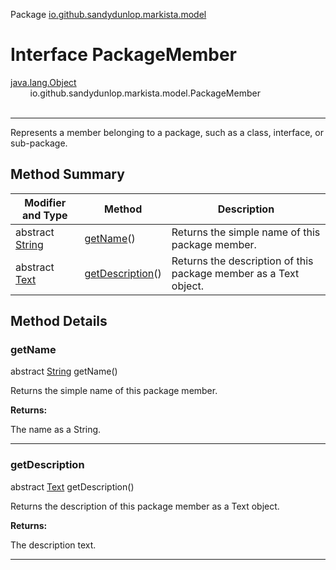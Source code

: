 Package [io.github.sandydunlop.markista.model](index.md)

# Interface PackageMember
[java.lang.Object](https://docs.oracle.com/en/java/javase/24/docs/api/java.base/java/lang/Object.html)<br/>
        io.github.sandydunlop.markista.model.PackageMember<br/>
<br/>

----

Represents a member belonging to a package, such as a class, interface, or sub-package.


## Method Summary

| Modifier and Type                                                                                     | Method                              | Description                                                      |
|-------------------------------------------------------------------------------------------------------|-------------------------------------|------------------------------------------------------------------|
| abstract [String](https://docs.oracle.com/en/java/javase/24/docs/api/java.base/java/lang/String.html) | [getName](#getname)()               | Returns the simple name of this package member.                  |
| abstract [Text](Text.md)                                                                              | [getDescription](#getdescription)() | Returns the description of this package member as a Text object. |

## Method Details

### getName

abstract [String](https://docs.oracle.com/en/java/javase/24/docs/api/java.base/java/lang/String.html) getName()

Returns the simple name of this package member.

**Returns:**

The name as a String.


---

### getDescription

abstract [Text](Text.md) getDescription()

Returns the description of this package member as a Text object.

**Returns:**

The description text.


---

